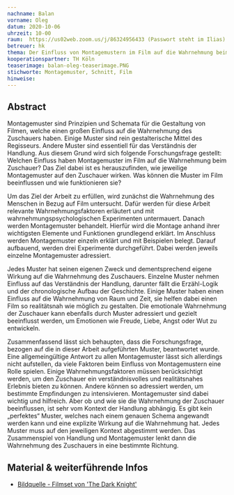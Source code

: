 ```yaml
---
nachname: Balan  
vorname: Oleg
datum: 2020-10-06
uhrzeit: 10-00
raum:  https://us02web.zoom.us/j/86324956433 (Passwort steht im Ilias) Präsentation
betreuer: hk
thema: Der Einfluss von Montagemustern im Film auf die Wahrnehmung beim Zuschauer
kooperationspartner: TH Köln
teaserimage: balan-oleg-teaserimage.PNG
stichworte: Montagemuster, Schnitt, Film
hinweise:
---
```


## Abstract

Montagemuster sind Prinzipien und Schemata für die Gestaltung von Filmen, welche einen großen Einfluss auf die Wahrnehmung des Zuschauers haben. Einige Muster sind rein gestalterische Mittel des Regisseurs. Andere Muster sind essentiell für das Verständnis der Handlung. Aus diesem Grund wird sich folgende Forschungsfrage gestellt: Welchen Einfluss haben Montagemuster im Film auf die Wahrnehmung beim Zuschauer? Das Ziel dabei ist es herauszufinden, wie jeweilige Montagemuster auf den Zuschauer wirken. Was können die Muster im Film beeinflussen und wie funktionieren sie?

Um das Ziel der Arbeit zu erfüllen, wird zunächst die Wahrnehmung des Menschen in Bezug auf Film untersucht. Dafür werden für diese Arbeit relevante Wahrnehmungsfaktoren erläutert und mit wahrnehmungspsychologischen Experimenten untermauert. Danach werden Montagemuster behandelt. Hierfür wird die Montage anhand ihrer wichtigsten Elemente und Funktionen grundlegend erklärt. Im Anschluss werden Montagemuster einzeln erklärt und mit Beispielen belegt. Darauf aufbauend, werden drei Experimente durchgeführt. Dabei werden jeweils einzelne Montagemuster adressiert.

Jedes Muster hat seinen eigenen Zweck und dementsprechend  eigene Wirkung auf die Wahrnehmung des Zuschauers. Einzelne Muster nehmen Einfluss auf das Verständnis der Handlung, darunter fällt die Erzähl-Logik und der chronologische Aufbau der Geschichte. Einige Muster haben einen Einfluss auf die Wahrnehmung von Raum und Zeit, sie helfen dabei einen Film so realitätsnah wie möglich zu gestalten. Die emotionale Wahrnehmung der Zuschauer kann ebenfalls durch Muster adressiert und gezielt beeinflusst werden, um Emotionen wie Freude, Liebe, Angst oder Wut zu entwickeln. 

Zusammenfassend lässt sich behaupten, dass die Forschungsfrage, bezogen auf die in dieser Arbeit aufgeführten Muster, beantwortet wurde. Eine allgemeingültige Antwort zu allen Montagemuster lässt sich allerdings nicht aufstellen, da viele Faktoren beim Einfluss von Montagemustern eine Rolle spielen. Einige Wahrnehmungsfaktoren müssen berücksichtigt werden, um den Zuschauer ein verständnisvolles und realitätsnahes Erlebnis bieten zu können. Andere können so adressiert werden, um bestimmte Empfindungen zu intensivieren. Montagemuster sind dabei wichtig und hilfreich. Aber ob und wie sie die Wahrnehmung der Zuschauer beeinflussen, ist sehr vom Kontext der Handlung abhängig. Es gibt kein „perfektes“ Muster, welches nach einem genauen Schema angewandt werden kann und eine explizite Wirkung auf die Wahrnehmung hat. Jedes Muster muss auf den jeweiligen Kontext abgestimmt werden. Das Zusammenspiel von Handlung und Montagemuster lenkt dann die Wahrnehmung des Zuschauers in eine bestimmte Richtung.

## Material & weiterführende Infos
- [Bildquelle - Filmset von 'The Dark Knight'](https://imgur.com/gallery/1rz0I)